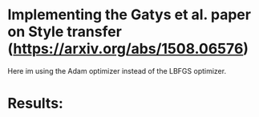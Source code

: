 # Implementing the Gatys et al. paper on Style transfer (https://arxiv.org/abs/1508.06576)
Here im using the Adam optimizer instead of the LBFGS optimizer.

# Results:
